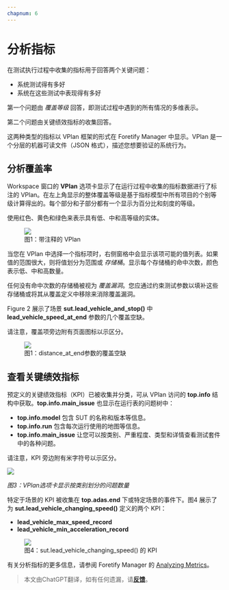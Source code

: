 ```yaml
---
chapnum: 6
---
```


# 分析指标
在测试执行过程中收集的指标用于回答两个关键问题：

- 系统测试得有多好
- 系统在这些测试中表现得有多好

第一个问题由 *覆盖等级* 回答，即测试过程中遇到的所有情况的多维表示。

第二个问题由关键绩效指标的收集回答。

这两种类型的指标以 VPlan 框架的形式在 Foretify Manager 中显示。VPlan 是一个分层的机器可读文件（JSON 格式），描述您想要验证的系统行为。

## 分析覆盖率

Workspace 窗口的 **VPlan** 选项卡显示了在运行过程中收集的指标数据进行了标注的 VPlan。在左上角显示的整体覆盖等级是基于指标模型中所有项目的个别等级计算得出的。每个部分和子部分都有一个显示为百分比和刻度的等级。

使用红色、黄色和绿色来表示具有低、中和高等级的实体。

<figure>
    <img src="images/adasusr_analyze_coverage1.png">
    <figcaption>图1：带注释的 VPlan</figcaption>
</figure>

当您在 VPlan 中选择一个指标项时，右侧窗格中会显示该项可能的值列表。如果值的范围很大，则将值划分为范围或 *存储桶*。显示每个存储桶的命中次数，颜色表示低、中和高数量。

任何没有命中次数的存储桶被视为 *覆盖漏洞*。您应通过约束测试参数以填补这些存储桶或将其从覆盖定义中移除来消除覆盖漏洞。

Figure 2 展示了场景 **sut.lead_vehicle_and_stop()** 中 **lead_vehicle_speed_at_end** 参数的几个覆盖空缺。

请注意，覆盖项旁边附有页面图标以示区分。

<figure>
  <img src="images/adasusr_analyze_coverage2.png">
  <figcaption>图1：distance_at_end参数的覆盖空缺</figcaption>
</figure>

## 查看关键绩效指标

预定义的关键绩效指标（KPI）已被收集并分类，可从 VPlan 访问的 **top.info** 结构中获取。**top.info.main_issue** 也显示在运行表的问题树中：

- **top.info.model** 包含 SUT 的名称和版本等信息。
- **top.info.run** 包含每次运行使用的地图等信息。
- **top.info.main_issue** 让您可以按类别、严重程度、类型和详情查看测试套件中的各种问题。

请注意，KPI 旁边附有米字符号以示区分。

![](images/adasusr_topinfo.png)

*图3：VPlan选项卡显示按类别划分的问题数量*

特定于场景的 KPI 被收集在 **top.adas.end** 下或特定场景的事件下。图4 展示了为 **sut.lead_vehicle_changing_speed()** 定义的两个 KPI：

- **lead_vehicle_max_speed_record**
- **lead_vehicle_min_acceleration_record**

<figure>
  <img src="images/adasusr_kpi.png">
  <figcaption>图4：sut.lead_vehicle_changing_speed() 的 KPI</figcaption>
</figure>

有关分析指标的更多信息，请参阅 Foretify Manager 的 [Analyzing Metrics](../fman_user/fmanuser_analyze_metrics.md)。

> 本文由ChatGPT翻译，如有任何遗漏，请[**反馈**](https://github.com/linyuxuanlin/Wiki_MkDocs/issues/new)。